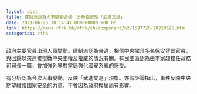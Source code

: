 ```yaml
---
layout: post
title: 建制派認為人事變動合適　分析指反映「武進文退」
date: 2021-06-25 18:14:41.000000000 +08:00
link: https://news.rthk.hk/rthk/ch/component/k2/1597720-20210625.htm
categories: rthk
---
```


政府主要官員出現人事變動。建制派認為合適，相信中央擢升多名保安背景官員，與回歸以來連接挑戰中央主權及權威的情況有關。有民主派認為由李家超接任政務司司長一職，會加強外界對當局強化國安系統的感受。

有分析認為今次人事變動，反映「武進文退」現象。亦有評論指出，事件反映中央期望維護國家安全的力量，不會因為政府換屆而有影響。
